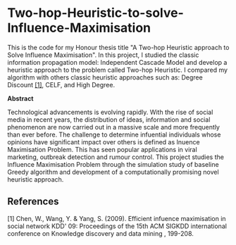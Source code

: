 # Two-hop-Heuristic-to-solve-Influence-Maximisation

This is the code for my Honour thesis title "A Two-hop Heuristic approach to Solve Influence Maximisation". In this project,
I studied the classic information propagation model: Independent Cascade Model and develop a heuristic approach to the problem called 
Two-hop Heuristic. I compared my algorithm with others classic heuristic approaches such as: Degree Discount [[1]](#1), CELF, and High Degree.

**Abstract**

Technological advancements is evolving rapidly. With the rise of social media in recent years, the distribution of ideas, information and social phenomenon are now carried out
in a massive scale and more frequently than ever before. The challenge to determine infuential individuals whose opinions have significant impact over others is defined as
Inuence Maximisation Problem. This has seen popular applications in viral marketing, outbreak detection and rumour control. This project studies the Influence Maximisation Problem through the simulation study of baseline Greedy algorithm and development
of a computationally promising novel heuristic approach.

## References
<a id="1">[1]</a> 
Chen, W., Wang, Y. & Yang, S. (2009). 
Efficient infuence maximisation in social network 
KDD' 09: Proceedings of the 15th ACM SIGKDD international conference on Knowledge discovery and data mining , 199-208.
